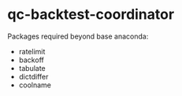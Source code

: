 # qc-backtest-coordinator

Packages required beyond base anaconda:
- ratelimit
- backoff
- tabulate
- dictdiffer
- coolname